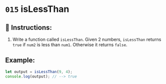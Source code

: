 # `015` isLessThan

## 📝 Instructions:

1. Write a function called `isLessThan`. Given 2 numbers, `isLessThan` returns `true` if `num2` is less than `num1`. Otherwise it returns `false`.

## Example:

```Javascript
let output = isLessThan(9, 4);
console.log(output); // --> true
```
